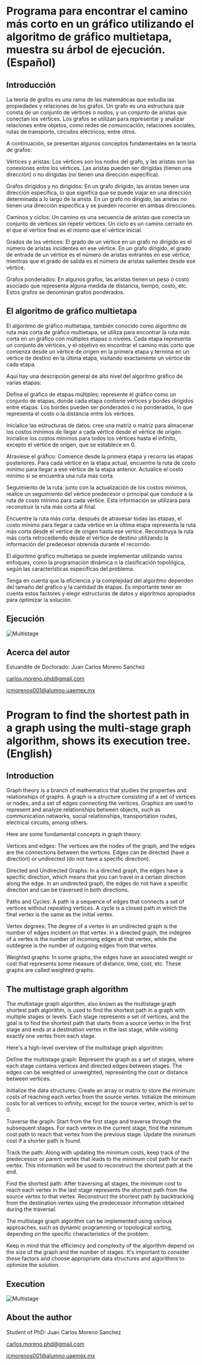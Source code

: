 # Programa para encontrar el camino más corto en un gráfico utilizando el algoritmo de gráfico multietapa, muestra su árbol de ejecución. (Español)

## Introducción

La teoría de grafos es una rama de las matemáticas que estudia las propiedades y relaciones de los grafos. Un grafo es una estructura que consta de un conjunto de vértices o nodos, y un conjunto de aristas que conectan los vértices. Los grafos se utilizan para representar y analizar relaciones entre objetos, como redes de comunicación, relaciones sociales, rutas de transporte, circuitos eléctricos, entre otros.

A continuación, se presentan algunos conceptos fundamentales en la teoría de grafos:

Vértices y aristas: Los vértices son los nodos del grafo, y las aristas son las conexiones entre los vértices. Las aristas pueden ser dirigidas (tienen una dirección) o no dirigidas (no tienen una dirección específica).

Grafos dirigidos y no dirigidos: En un grafo dirigido, las aristas tienen una dirección específica, lo que significa que se puede viajar en una dirección determinada a lo largo de la arista. En un grafo no dirigido, las aristas no tienen una dirección específica y se pueden recorrer en ambas direcciones.

Caminos y ciclos: Un camino es una secuencia de aristas que conecta un conjunto de vértices sin repetir vértices. Un ciclo es un camino cerrado en el que el vértice final es el mismo que el vértice inicial.

Grados de los vértices: El grado de un vértice en un grafo no dirigido es el número de aristas incidentes en ese vértice. En un grafo dirigido, el grado de entrada de un vértice es el número de aristas entrantes en ese vértice, mientras que el grado de salida es el número de aristas salientes desde ese vértice.

Grafos ponderados: En algunos grafos, las aristas tienen un peso o costo asociado que representa alguna medida de distancia, tiempo, costo, etc. Estos grafos se denominan grafos ponderados.

## El algoritmo de gráfico multietapa

El algoritmo de gráfico multietapa, también conocido como algoritmo de ruta más corta de gráfico multietapa, se utiliza para encontrar la ruta más corta en un gráfico con múltiples etapas o niveles. Cada etapa representa un conjunto de vértices, y el objetivo es encontrar el camino más corto que comienza desde un vértice de origen en la primera etapa y termina en un vértice de destino en la última etapa, visitando exactamente un vértice de cada etapa.

Aquí hay una descripción general de alto nivel del algoritmo gráfico de varias etapas:

Defina el gráfico de etapas múltiples: represente el gráfico como un conjunto de etapas, donde cada etapa contiene vértices y bordes dirigidos entre etapas. Los bordes pueden ser ponderados o no ponderados, lo que representa el costo o la distancia entre los vértices.

Inicialice las estructuras de datos: cree una matriz o matriz para almacenar los costos mínimos de llegar a cada vértice desde el vértice de origen. Inicialice los costos mínimos para todos los vértices hasta el infinito, excepto el vértice de origen, que se establece en 0.

Atraviese el gráfico: Comience desde la primera etapa y recorra las etapas posteriores. Para cada vértice en la etapa actual, encuentre la ruta de costo mínimo para llegar a ese vértice de la etapa anterior. Actualice el costo mínimo si se encuentra una ruta más corta.

Seguimiento de la ruta: junto con la actualización de los costos mínimos, realice un seguimiento del vértice predecesor o principal que conduce a la ruta de costo mínimo para cada vértice. Esta información se utilizará para reconstruir la ruta más corta al final.

Encuentre la ruta más corta: después de atravesar todas las etapas, el costo mínimo para llegar a cada vértice en la última etapa representa la ruta más corta desde el vértice de origen hasta ese vértice. Reconstruya la ruta más corta retrocediendo desde el vértice de destino utilizando la información del predecesor obtenida durante el recorrido.

El algoritmo gráfico multietapa se puede implementar utilizando varios enfoques, como la programación dinámica o la clasificación topológica, según las características específicas del problema.

Tenga en cuenta que la eficiencia y la complejidad del algoritmo dependen del tamaño del gráfico y la cantidad de etapas. Es importante tener en cuenta estos factores y elegir estructuras de datos y algoritmos apropiados para optimizar la solución.

## Ejecución

![Multistage](asserts/multistage.png)

## Acerca del autor 
Estuandite de Doctorado: Juan Carlos Moreno Sanchez

<carlos.moreno.phd@gmail.com>

<jcmorenos001@alumno.uaemex.mx>

# Program to find the shortest path in a graph using the multi-stage graph algorithm, shows its execution tree. (English)

## Introduction

Graph theory is a branch of mathematics that studies the properties and relationships of graphs. A graph is a structure consisting of a set of vertices or nodes, and a set of edges connecting the vertices. Graphics are used to represent and analyze relationships between objects, such as communication networks, social relationships, transportation routes, electrical circuits, among others.

Here are some fundamental concepts in graph theory:

Vertices and edges: The vertices are the nodes of the graph, and the edges are the connections between the vertices. Edges can be directed (have a direction) or undirected (do not have a specific direction).

Directed and Undirected Graphs: In a directed graph, the edges have a specific direction, which means that you can travel in a certain direction along the edge. In an undirected graph, the edges do not have a specific direction and can be traversed in both directions.

Paths and Cycles: A path is a sequence of edges that connects a set of vertices without repeating vertices. A cycle is a closed path in which the final vertex is the same as the initial vertex.

Vertex degrees: The degree of a vertex in an undirected graph is the number of edges incident on that vertex. In a directed graph, the indegree of a vertex is the number of incoming edges at that vertex, while the outdegree is the number of outgoing edges from that vertex.

Weighted graphs: In some graphs, the edges have an associated weight or cost that represents some measure of distance, time, cost, etc. These graphs are called weighted graphs.

## The multistage graph algorithm

The multistage graph algorithm, also known as the multistage graph shortest path algorithm, is used to find the shortest path in a graph with multiple stages or levels. Each stage represents a set of vertices, and the goal is to find the shortest path that starts from a source vertex in the first stage and ends at a destination vertex in the last stage, while visiting exactly one vertex from each stage.

Here's a high-level overview of the multistage graph algorithm:

Define the multistage graph: Represent the graph as a set of stages, where each stage contains vertices and directed edges between stages. The edges can be weighted or unweighted, representing the cost or distance between vertices.

Initialize the data structures: Create an array or matrix to store the minimum costs of reaching each vertex from the source vertex. Initialize the minimum costs for all vertices to infinity, except for the source vertex, which is set to 0.

Traverse the graph: Start from the first stage and traverse through the subsequent stages. For each vertex in the current stage, find the minimum cost path to reach that vertex from the previous stage. Update the minimum cost if a shorter path is found.

Track the path: Along with updating the minimum costs, keep track of the predecessor or parent vertex that leads to the minimum cost path for each vertex. This information will be used to reconstruct the shortest path at the end.

Find the shortest path: After traversing all stages, the minimum cost to reach each vertex in the last stage represents the shortest path from the source vertex to that vertex. Reconstruct the shortest path by backtracking from the destination vertex using the predecessor information obtained during the traversal.

The multistage graph algorithm can be implemented using various approaches, such as dynamic programming or topological sorting, depending on the specific characteristics of the problem.

Keep in mind that the efficiency and complexity of the algorithm depend on the size of the graph and the number of stages. It's important to consider these factors and choose appropriate data structures and algorithms to optimize the solution.

## Execution

![Multistage](asserts/multistage.png)

## About the author
Student of PhD: Juan Carlos Moreno Sanchez

<carlos.moreno.phd@gmail.com>

<jcmorenos001@alumno.uaemex.mx>